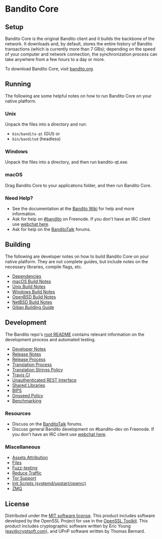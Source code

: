 Bandito Core
=============

Setup
---------------------
Bandito Core is the original Bandito client and it builds the backbone of the network. It downloads and, by default, stores the entire history of Bandito transactions (which is currently more than 7 GBs); depending on the speed of your computer and network connection, the synchronization process can take anywhere from a few hours to a day or more.

To download Bandito Core, visit [bandito.org](https://bandito.org).

Running
---------------------
The following are some helpful notes on how to run Bandito Core on your native platform.

### Unix

Unpack the files into a directory and run:

- `bin/bandito-qt` (GUI) or
- `bin/banditod` (headless)

### Windows

Unpack the files into a directory, and then run bandito-qt.exe.

### macOS

Drag Bandito Core to your applications folder, and then run Bandito Core.

### Need Help?

* See the documentation at the [Bandito Wiki](https://bandito.info/)
for help and more information.
* Ask for help on [#bandito](http://webchat.freenode.net?channels=bandito) on Freenode. If you don't have an IRC client use [webchat here](http://webchat.freenode.net?channels=bandito).
* Ask for help on the [BanditoTalk](https://banditotalk.io/) forums.

Building
---------------------
The following are developer notes on how to build Bandito Core on your native platform. They are not complete guides, but include notes on the necessary libraries, compile flags, etc.

- [Dependencies](dependencies.md)
- [macOS Build Notes](build-osx.md)
- [Unix Build Notes](build-unix.md)
- [Windows Build Notes](build-windows.md)
- [OpenBSD Build Notes](build-openbsd.md)
- [NetBSD Build Notes](build-netbsd.md)
- [Gitian Building Guide](gitian-building.md)

Development
---------------------
The Bandito repo's [root README](/README.md) contains relevant information on the development process and automated testing.

- [Developer Notes](developer-notes.md)
- [Release Notes](release-notes.md)
- [Release Process](release-process.md)
- [Translation Process](translation_process.md)
- [Translation Strings Policy](translation_strings_policy.md)
- [Travis CI](travis-ci.md)
- [Unauthenticated REST Interface](REST-interface.md)
- [Shared Libraries](shared-libraries.md)
- [BIPS](bips.md)
- [Dnsseed Policy](dnsseed-policy.md)
- [Benchmarking](benchmarking.md)

### Resources
* Discuss on the [BanditoTalk](https://banditotalk.io/) forums.
* Discuss general Bandito development on #bandito-dev on Freenode. If you don't have an IRC client use [webchat here](http://webchat.freenode.net/?channels=bandito-dev).

### Miscellaneous
- [Assets Attribution](assets-attribution.md)
- [Files](files.md)
- [Fuzz-testing](fuzzing.md)
- [Reduce Traffic](reduce-traffic.md)
- [Tor Support](tor.md)
- [Init Scripts (systemd/upstart/openrc)](init.md)
- [ZMQ](zmq.md)

License
---------------------
Distributed under the [MIT software license](/COPYING).
This product includes software developed by the OpenSSL Project for use in the [OpenSSL Toolkit](https://www.openssl.org/). This product includes
cryptographic software written by Eric Young ([eay@cryptsoft.com](mailto:eay@cryptsoft.com)), and UPnP software written by Thomas Bernard.
